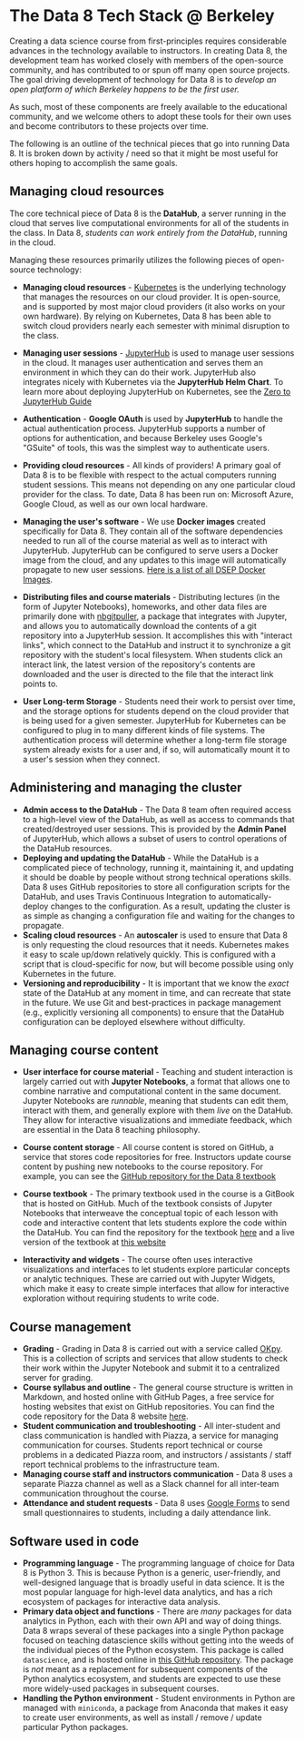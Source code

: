 # The Data 8 Tech Stack @ Berkeley

Creating a data science course from first-principles requires considerable
advances in the technology available to instructors. In creating Data 8, the
development team has worked closely with members of the open-source community,
and has contributed to or spun off many open source projects. The goal driving
development of technology for Data 8 is to *develop an open platform of which
Berkeley happens to be the first user.*

As such, most of these components are freely available to the educational community, and we welcome
others to adopt these tools for their own uses and become contributors to
these projects over time.

The following is an outline of the technical pieces that go into running Data 8.
It is broken down by activity / need so that it might be most useful for others
hoping to accomplish the same goals.

## Managing cloud resources

The core technical piece of Data 8 is the **DataHub**, a server running in the cloud
that serves live computational environments for all of the students in the class.
In Data 8, *students can work entirely from the DataHub*, running in the cloud.

Managing these resources primarily utilizes the following pieces of open-source technology:

* **Managing cloud resources** - [Kubernetes](https://kubernetes.io/) is the underlying technology that manages the resources on our cloud provider. It is open-source, and is supported by most major cloud providers (it also works on your own hardware). By relying on Kubernetes, Data 8 has been able to switch cloud providers nearly each semester with minimal disruption to the class.

* **Managing user sessions** - [JupyterHub](https://github.com/jupyterhub/jupyterhub) is used to manage user sessions in the cloud. It manages user authentication and serves them an environment in which they can do their work. JupyterHub also integrates nicely with Kubernetes via the **JupyterHub Helm Chart**. To learn more about deploying JupyterHub on Kubernetes, see the [Zero to JupyterHub Guide](https://z2jh.jupyter.org)

* **Authentication** - **Google OAuth** is used by **JupyterHub** to handle the actual authentication process. JupyterHub supports a number of options for authentication, and because Berkeley uses Google's "GSuite" of tools, this was the simplest way to authenticate users.

* **Providing cloud resources** - All kinds of providers! A primary goal of Data 8 is to be flexible with respect to the actual computers running student sessions. This means not depending on any one particular cloud provider for the class. To date, Data 8 has been run on: Microsoft Azure, Google Cloud, as well as our own local hardware.

* **Managing the user's software** - We use **Docker images** created specifically for Data 8. They contain all of the software dependencies needed to run all of the course material as well as to interact with JupyterHub. JupyterHub can be configured to serve users a Docker image from the cloud, and any updates to this image will automatically propagate to new user sessions. [Here is a list of all DSEP Docker Images](https://hub.docker.com/u/berkeleydsep/).

* **Distributing files and course materials** - Distributing lectures (in the form of Jupyter Notebooks), homeworks, and other data files are primarily done with [nbgitpuller](https://github.com/data-8/nbgitpuller), a package that integrates with Jupyter, and allows you to automatically download the contents of a git repository into a JupyterHub session. It accomplishes this with "interact links", which connect to the DataHub and instruct it to synchronize a git repository with the student's local filesystem. When students click an interact link, the latest version of the repository's contents are downloaded and the user is directed to the file that the interact link points to.

* **User Long-term Storage** - Students need their work to persist over time, and the storage options for students depend on the cloud provider that is being used for a given semester. JupyterHub for Kubernetes can be configured to plug in to many different kinds of file systems. The authentication process will determine whether a long-term file storage system already exists for a user and, if so, will automatically mount it to a user's session when they connect.

## Administering and managing the cluster
* **Admin access to the DataHub** - The Data 8 team often required access to a high-level view of the DataHub, as well as access to commands that created/destroyed user sessions. This is provided by the **Admin Panel** of JupyterHub, which allows a subset of users to control operations of the DataHub resources.
* **Deploying and updating the DataHub** - While the DataHub is a complicated piece of technology, running it, maintaining it, and updating it should be doable by people without strong technical operations skills. Data 8 uses GitHub repositories to store all configuration scripts for the DataHub, and uses Travis Continuous Integration to automatically-deploy changes to the configuration. As a result, updating the cluster is as simple as changing a configuration file and waiting for the changes to propagate.
* **Scaling cloud resources** - An **autoscaler** is used to ensure that Data 8 is only requesting the cloud resources that it needs. Kubernetes makes it easy to scale up/down relatively quickly. This is configured with a script that is cloud-specific for now, but will become possible using only Kubernetes in the future.
* **Versioning and reproducibility** - It is important that we know the *exact* state of the DataHub at any moment in time, and can recreate that state in the future. We use Git and best-practices in package management (e.g., explicitly versioning all components) to ensure that the DataHub configuration can be deployed elsewhere without difficulty.

## Managing course content
* **User interface for course material** - Teaching and student interaction is largely carried out with **Jupyter Notebooks**, a format that allows one to combine narrative and computational content in the same document. Jupyter Notebooks are *runnable*, meaning that students can edit them, interact with them, and generally explore with them *live* on the DataHub. They allow for interactive visualizations and immediate feedback, which are essential in the Data 8 teaching philosophy.
* **Course content storage** - All course content is stored on GitHub, a service that stores code repositories for free. Instructors update course content by pushing new notebooks to the course repository. For example, you can see the [GitHub repository for the Data 8 textbook](https://github.com/data-8/textbook)

* **Course textbook** - The primary textbook used in the course is a GitBook that is hosted on GitHub. Much of the textbook consists of Jupyter Notebooks that interweave the conceptual topic of each lesson with code and interactive content that lets students explore the code within the DataHub. You can find the repository for the textbook [here](https://github.com/data-8/textbook) and a live version of the textbook at [this website](https://inferentialthinking.com)

* **Interactivity and widgets** - The course often uses interactive visualizations and interfaces to let students explore particular concepts or analytic techniques. These are carried out with Jupyter Widgets, which make it easy to create simple interfaces that allow for interactive exploration without requiring students to write code.

## Course management
* **Grading** - Grading in Data 8 is carried out with a service called [OKpy](https://okpy.org/). This is a collection of scripts and services that allow students to check their work within the Jupyter Notebook and submit it to a centralized server for grading.
* **Course syllabus and outline** - The general course structure is written in Markdown, and hosted online with GitHub Pages, a free service for hosting websites that exist on GitHub repositories. You can find the code repository for the Data 8 website [here](https://github.com/data-8/data-8.github.io).
* **Student communication and troubleshooting** - All inter-student and class communication is
handled with Piazza, a service for managing communication for courses. Students report technical or course problems in a dedicated Piazza room, and instructors / assistants / staff report technical problems to the infrastructure team.
* **Managing course staff and instructors communication** - Data 8 uses a separate Piazza channel as well as a Slack channel for all inter-team communication throughout the course.
* **Attendance and student requests** - Data 8 uses [Google Forms](https://www.google.com/forms/about/) to send small questionnaires to students, including a daily attendance link.

## Software used in code
* **Programming language** - The programming language of choice for Data 8 is Python 3. This is because Python is a generic, user-friendly, and well-designed language that is broadly useful in data science. It is the most popular language for high-level data analytics, and has a rich ecosystem of packages for interactive data analysis.
* **Primary data object and functions** - There are *many* packages for data analytics in Python, each with their own API and way of doing things. Data 8 wraps several of these packages into a single Python package focused on teaching datascience skills without getting into the weeds of the individual pieces of the Python ecosystem. This package is called `datascience`, and is hosted online in [this GitHub repository](https://github.com/data-8/datascience). The package is *not* meant as a replacement for subsequent components of the Python analytics ecosystem, and students are expected to use these more widely-used packages in subsequent courses.
* **Handling the Python environment** - Student environments in Python are managed with `miniconda`, a package from Anaconda that makes it easy to create user environments, as well as install / remove / update particular Python packages.
